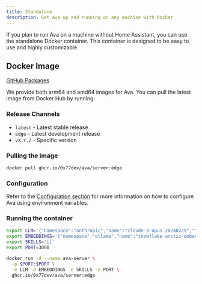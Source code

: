```yaml
---
title: Standalone
description: Get Ava up and running on any machine with Docker
---
```


If you plan to run Ava on a machine without Home Assistant, you can use the standalone Docker container. This container is designed to be easy to use and highly customizable.

## Docker Image

[GitHub Packages](https://github.com/0x77dev/ava/pkgs/container/ava%2Fserver)

We provide both arm64 and amd64 images for Ava. You can pull the latest image from Docker Hub by running:

### Release Channels

- `latest` - Latest stable release
- `edge` - Latest development release
- `vX.Y.Z` - Specific version


### Pulling the image

```bash
docker pull ghcr.io/0x77dev/ava/server:edge
```

### Configuration

Refer to the [Configuration section](/configuration) for more information on how to configure Ava using environment variables.

### Running the container

```bash
export LLM='{"namespace":"anthropic","name":"claude-3-opus-20240229","token": "place your token here"}'
export EMBEDDINGS='{"namespace":"ollama","name":"snowflake-arctic-embed, "host": "http://host.docker.internal:11434"}'
export SKILLS='[]'
export PORT=3000

docker run -d --name ava-server \
  -p $PORT:$PORT \
  -e LLM -e EMBEDDINGS -e SKILLS -e PORT \
  ghcr.io/0x77dev/ava/server:edge
```
